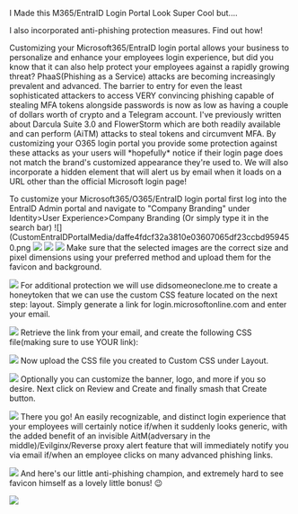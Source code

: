 I Made this M365/EntraID Login Portal Look Super Cool but\....

I also incorporated anti-phishing protection measures. Find out how!

Customizing your Microsoft365/EntraID login portal allows your business
to personalize and enhance your employees login experience, but did you
know that it can also help protect your employees against a rapidly
growing threat? PhaaS(Phishing as a Service) attacks are becoming
increasingly prevalent and advanced. The barrier to entry for even the
least sophisticated attackers to access VERY convincing phishing capable
of stealing MFA tokens alongside passwords is now as low as having a
couple of dollars worth of crypto and a Telegram account. I've
previously written about Darcula Suite 3.0 and FlowerStorm which are
both readily available and can perform (AiTM) attacks to steal tokens
and circumvent MFA. By customizing your O365 login portal you provide
some protection against these attacks as your users will \*hopefully\*
notice if their login page does not match the brand's customized
appearance they're used to. We will also incorporate a hidden element
that will alert us by email when it loads on a URL other than the
official Microsoft login page!

To customize your Microsoft365/O365/EntraID login portal first log into
the EntraID Admin portal and navigate to "Company Branding" under
Identity\>User Experience\>Company Branding (Or simply type it in the
search
bar)
![](CustomEntraIDPortalMedia/daffe4fdcf32a3810e03607065df23ccbd959450.png
![](CustomEntraIDPortalMedia/a8a9675c727ac09fa0877b3ffb4bc4abd09b57f0.png)
![](CustomEntraIDPortalMedia/774fbecf5ffa7567390627fb6590aee7dc575c52.png)
![](CustomEntraIDPortalMedia/63029f31cd16115814b22a36df843c4c34313d95.png)
Make sure that the selected images are the
correct size and pixel dimensions using your preferred method and upload
them for the favicon and background.

![](CustomEntraIDPortalMedia/1c3db908d32731ad1a4d05d12d4062fdd81d3e61.png)
For additional protection we will use
didsomeoneclone.me to create a honeytoken that we can use the custom CSS
feature located on the next step: layout. Simply generate a link for
login.microsoftonline.com and enter your email.

![](CustomEntraIDPortalMedia/d018d7bce9db18755cf1226bdefc9659afee781a.png)
Retrieve the link from your email, and create the
following CSS file(making sure to use YOUR link):

![](CustomEntraIDPortalMedia/896f3a4267c8e53c8c75f91482cc208fa9a27ba2.png)
Now upload the CSS file you created to
Custom CSS under Layout.

![](CustomEntraIDPortalMedia/2dbf42045637064e2825409243f2e37c29c95544.png)
Optionally you can customize the banner, logo, and more
if you so desire. Next click on Review and Create and finally smash that
Create button.

![](CustomEntraIDPortalMedia/39a5685f290d9a3d46f362e15c001087ba8c89c5.png)
There you go! An easily recognizable, and distinct login
experience that your employees will certainly notice if/when it suddenly
looks generic, with the added benefit of an invisible AitM(adversary in
the middle)/Evilginx/Reverse proxy alert feature that will immediately
notify you via email if/when an employee clicks on many advanced
phishing links.

![](CustomEntraIDPortalMedia/0d6c7dbf6b31772d31968beb1ec923a5988b773f.png)
And here's our little anti-phishing
champion, and extremely hard to see favicon himself as a lovely little
bonus! 😉

![](CustomEntraIDPortalMedia/86c4729140660604201a2d89895ac4b15e68c25c.png)
